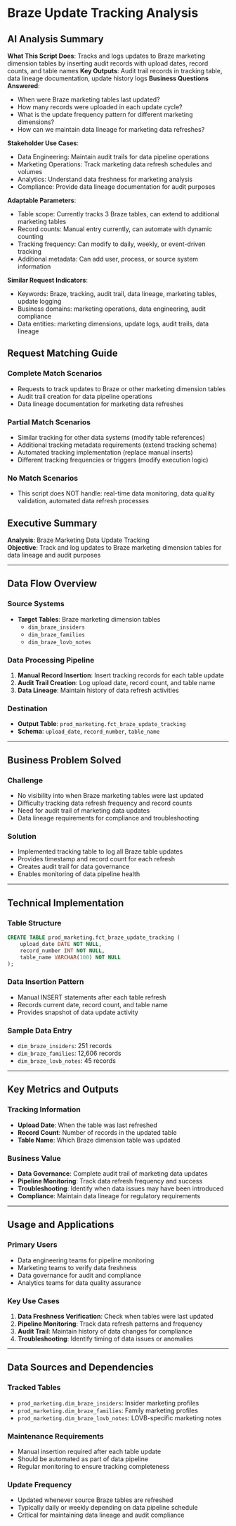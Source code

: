 # Braze Update Tracking Analysis

## AI Analysis Summary

**What This Script Does**: Tracks and logs updates to Braze marketing dimension tables by inserting audit records with upload dates, record counts, and table names
**Key Outputs**: Audit trail records in tracking table, data lineage documentation, update history logs
**Business Questions Answered**: 
- When were Braze marketing tables last updated?
- How many records were uploaded in each update cycle?
- What is the update frequency pattern for different marketing dimensions?
- How can we maintain data lineage for marketing data refreshes?

**Stakeholder Use Cases**:
- Data Engineering: Maintain audit trails for data pipeline operations
- Marketing Operations: Track marketing data refresh schedules and volumes
- Analytics: Understand data freshness for marketing analysis
- Compliance: Provide data lineage documentation for audit purposes

**Adaptable Parameters**:
- Table scope: Currently tracks 3 Braze tables, can extend to additional marketing tables
- Record counts: Manual entry currently, can automate with dynamic counting
- Tracking frequency: Can modify to daily, weekly, or event-driven tracking
- Additional metadata: Can add user, process, or source system information

**Similar Request Indicators**:
- Keywords: Braze, tracking, audit trail, data lineage, marketing tables, update logging
- Business domains: marketing operations, data engineering, audit compliance
- Data entities: marketing dimensions, update logs, audit trails, data lineage

## Request Matching Guide

### Complete Match Scenarios
- Requests to track updates to Braze or other marketing dimension tables
- Audit trail creation for data pipeline operations
- Data lineage documentation for marketing data refreshes

### Partial Match Scenarios  
- Similar tracking for other data systems (modify table references)
- Additional tracking metadata requirements (extend tracking schema)
- Automated tracking implementation (replace manual inserts)
- Different tracking frequencies or triggers (modify execution logic)

### No Match Scenarios
- This script does NOT handle: real-time data monitoring, data quality validation, automated data refresh processes

## Executive Summary

**Analysis**: Braze Marketing Data Update Tracking  
**Objective**: Track and log updates to Braze marketing dimension tables for data lineage and audit purposes

---

## Data Flow Overview

### Source Systems
- **Target Tables**: Braze marketing dimension tables
  - `dim_braze_insiders`
  - `dim_braze_families` 
  - `dim_braze_lovb_notes`

### Data Processing Pipeline
1. **Manual Record Insertion**: Insert tracking records for each table update
2. **Audit Trail Creation**: Log upload date, record count, and table name
3. **Data Lineage**: Maintain history of data refresh activities

### Destination
- **Output Table**: `prod_marketing.fct_braze_update_tracking`
- **Schema**: `upload_date`, `record_number`, `table_name`

---

## Business Problem Solved

### Challenge
- No visibility into when Braze marketing tables were last updated
- Difficulty tracking data refresh frequency and record counts
- Need for audit trail of marketing data updates
- Data lineage requirements for compliance and troubleshooting

### Solution
- Implemented tracking table to log all Braze table updates
- Provides timestamp and record count for each refresh
- Creates audit trail for data governance
- Enables monitoring of data pipeline health

---

## Technical Implementation

### Table Structure
```sql
CREATE TABLE prod_marketing.fct_braze_update_tracking (
    upload_date DATE NOT NULL,
    record_number INT NOT NULL,
    table_name VARCHAR(100) NOT NULL
);
```

### Data Insertion Pattern
- Manual INSERT statements after each table refresh
- Records current date, record count, and table name
- Provides snapshot of data update activity

### Sample Data Entry
- `dim_braze_insiders`: 251 records
- `dim_braze_families`: 12,606 records  
- `dim_braze_lovb_notes`: 45 records

---

## Key Metrics and Outputs

### Tracking Information
- **Upload Date**: When the table was last refreshed
- **Record Count**: Number of records in the updated table
- **Table Name**: Which Braze dimension table was updated

### Business Value
- **Data Governance**: Complete audit trail of marketing data updates
- **Pipeline Monitoring**: Track data refresh frequency and success
- **Troubleshooting**: Identify when data issues may have been introduced
- **Compliance**: Maintain data lineage for regulatory requirements

---

## Usage and Applications

### Primary Users
- Data engineering teams for pipeline monitoring
- Marketing teams to verify data freshness
- Data governance for audit and compliance
- Analytics teams for data quality assurance

### Key Use Cases
1. **Data Freshness Verification**: Check when tables were last updated
2. **Pipeline Monitoring**: Track data refresh patterns and frequency
3. **Audit Trail**: Maintain history of data changes for compliance
4. **Troubleshooting**: Identify timing of data issues or anomalies

---

## Data Sources and Dependencies

### Tracked Tables
- `prod_marketing.dim_braze_insiders`: Insider marketing profiles
- `prod_marketing.dim_braze_families`: Family marketing profiles
- `prod_marketing.dim_braze_lovb_notes`: LOVB-specific marketing notes

### Maintenance Requirements
- Manual insertion required after each table update
- Should be automated as part of data pipeline
- Regular monitoring to ensure tracking completeness

### Update Frequency
- Updated whenever source Braze tables are refreshed
- Typically daily or weekly depending on data pipeline schedule
- Critical for maintaining data lineage and audit compliance
